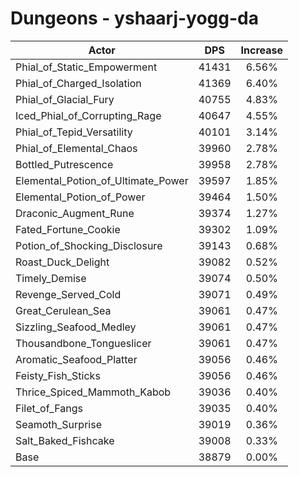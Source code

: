 # Dungeons - yshaarj-yogg-da
| Actor | DPS | Increase |
|---|:---:|:---:|
|Phial_of_Static_Empowerment|41431|6.56%|
|Phial_of_Charged_Isolation|41369|6.40%|
|Phial_of_Glacial_Fury|40755|4.83%|
|Iced_Phial_of_Corrupting_Rage|40647|4.55%|
|Phial_of_Tepid_Versatility|40101|3.14%|
|Phial_of_Elemental_Chaos|39960|2.78%|
|Bottled_Putrescence|39958|2.78%|
|Elemental_Potion_of_Ultimate_Power|39597|1.85%|
|Elemental_Potion_of_Power|39464|1.50%|
|Draconic_Augment_Rune|39374|1.27%|
|Fated_Fortune_Cookie|39302|1.09%|
|Potion_of_Shocking_Disclosure|39143|0.68%|
|Roast_Duck_Delight|39082|0.52%|
|Timely_Demise|39074|0.50%|
|Revenge_Served_Cold|39071|0.49%|
|Great_Cerulean_Sea|39061|0.47%|
|Sizzling_Seafood_Medley|39061|0.47%|
|Thousandbone_Tongueslicer|39061|0.47%|
|Aromatic_Seafood_Platter|39056|0.46%|
|Feisty_Fish_Sticks|39056|0.46%|
|Thrice_Spiced_Mammoth_Kabob|39036|0.40%|
|Filet_of_Fangs|39035|0.40%|
|Seamoth_Surprise|39019|0.36%|
|Salt_Baked_Fishcake|39008|0.33%|
|Base|38879|0.00%|
